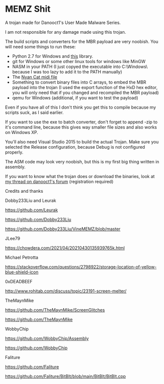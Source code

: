 # MEMZ Shit

A trojan made for Danooct1's User Made Malware Series.

I am not responsible for any damage made using this trojan.

The build scripts and converters for the MBR payload are very noobish. You will need some things to run these:

 - Python 2.7 for Windows and [this](https://github.com/vishnubob/python-midi) library.
 - git for Windows or some other linux tools for windows like MinGW
 - NASM in your PATH (I just copyed the executable into C:\Windows\ because I was too lazy to add it to the PATH manually)
 - The [Nyan Cat midi file](http://morganatmacsd.tumblr.com/post/7275362575/midi-file-for-nyan-cat-song)
 - Something to convert binary files into C arrays, to embed the MBR payload into the trojan (I used the export function of the HxD hex editor, you will only need that if you changed and recompiled the MBR payload)
 - qemu for Windows (additional, if you want to test the payload)

Even if you have all of this I don't think you get this to compile because my scripts suck, as I said earlier.
 
If you want to use the exe to batch converter, don't forget to append -zip to it's command line, because this gives way smaller file sizes and also works on Windows XP.

You'll also need Visual Studio 2015 to build the actual Trojan. Make sure you selected the Release configuration, because Debug is not configured properly.

The ASM code may look very noobish, but this is my first big thing written in assembly.

If you want to know what the trojan does or download the binaries, look at [my thread on danooct1's forum](http://danooct1.com/forum/viewtopic.php?f=12&t=470) (registration required)

Credits and thanks

Dobby233Liu and Leurak

https://github.com/Leurak

https://github.com/Dobby233Liu

https://github.com/Dobby233Liu/VineMEMZ/blob/master

JLee79

https://chowdera.com/2021/04/20210430135939765k.html


Michael Petrotta

https://stackoverflow.com/questions/2798922/storage-location-of-yellow-blue-shield-icon


0xDEADBEEF

http://www.rohitab.com/discuss/topic/23191-screen-melter/



TheMaynMike
 
 https://github.com/TheMaynMike/ScreenGlitches
 
 https://github.com/TheMaynMike
 
WobbyChip

https://github.com/WobbyChip/Assembly

https://github.com/WobbyChip

Faliture 

https://github.com/Faliture

https://github.com/Faliture/BitBlt/blob/main/BitBlt/BitBlt.cpp
